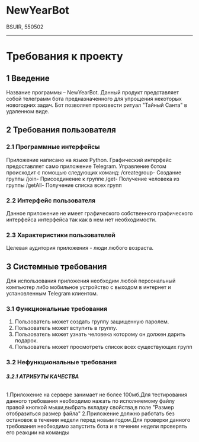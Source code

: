 # NewYearBot
BSUIR, 550502
***

# **Требования к проекту**
## **1 Введение**
Название программы – NewYearBot. 
Данный продукт представляет собой телеграмм бота предназначенного для упрощения некоторых новогодних задач.
Бот позволяет произвести ритуал "Тайный Санта" в удаленном виде.
## **2 Требования пользователя**
### **2.1 Программные интерфейсы**
Приложение написано на языке Python.
Графический интерфейс предоставляет само приложение Telegram.
Управление ботом происходит с помощью следующих команд:
/creategroup- Создание группы
/join- Присоединение к группе
/get- Получение человека из группы
/getAll- Получение списка всех групп

### **2.2 Интерфейс пользователя**
Данное приложение не имеет графического собственного графического интерфейса интерфейса так как в нем нет необходимости.
### **2.3 Характеристики пользователей**
Целевая аудитория приложения - люди любого возраста.

## **3 Системные требования**
Для использования приложения необходим любой персональный компьютер либо мобильное устройство с выходом в интернет и установленным Telegram клиентом. 

### **3.1 Функциональные требования**
1. Пользователь может создать группу защищенную паролем.
2. Пользователь может вступить в группу.
3. Пользователь может узнать человека которому он должен дарить подарок.
4. Пользователь может просмотреть список всех существующих групп

### **3.2 Нефункциональные требования**
###### **3.2.1 АТРИБУТЫ КАЧЕСТВА**
1.Приложение на сервере занимает не более 100мб.Для тестирования данного требования необходимо нажать по исполняемому файлу правой кнопкой мыши,выбрать вкладку свойства,в поле "Размер отобразиться размер файла"
2.Приложение должно работать без остановок в течении недели перед новым годом.Для проверки данного требования необходимо запустить бота и в течении недели проверять его реакции на команды 

